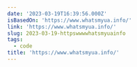 ```yaml
---
date: '2023-03-19T16:39:56.000Z'
isBasedOn: 'https://www.whatsmyua.info/'
link: 'https://www.whatsmyua.info/'
slug: 2023-03-19-httpswwwwhatsmyuainfo
tags:
  - code
title: 'https://www.whatsmyua.info/'
---
```


